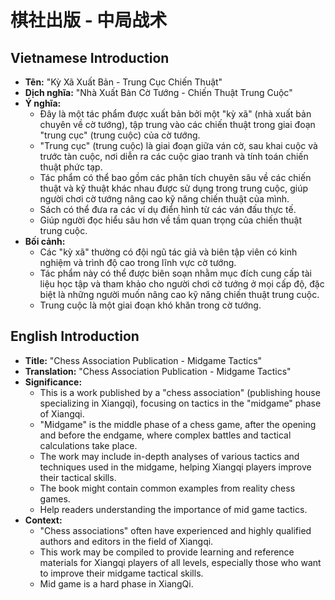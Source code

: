 # 棋社出版 - 中局战术

## Vietnamese Introduction

* **Tên:** "Kỳ Xã Xuất Bản - Trung Cục Chiến Thuật"
* **Dịch nghĩa:** "Nhà Xuất Bản Cờ Tướng - Chiến Thuật Trung Cuộc"
* **Ý nghĩa:**
    * Đây là một tác phẩm được xuất bản bởi một "kỳ xã" (nhà xuất bản chuyên về cờ tướng), tập trung vào các chiến thuật trong giai đoạn "trung cục" (trung cuộc) của cờ tướng.
    * "Trung cục" (trung cuộc) là giai đoạn giữa ván cờ, sau khai cuộc và trước tàn cuộc, nơi diễn ra các cuộc giao tranh và tính toán chiến thuật phức tạp.
    * Tác phẩm có thể bao gồm các phân tích chuyên sâu về các chiến thuật và kỹ thuật khác nhau được sử dụng trong trung cuộc, giúp người chơi cờ tướng nâng cao kỹ năng chiến thuật của mình.
    * Sách có thể đưa ra các ví dụ điển hình từ các ván đấu thực tế.
    * Giúp người đọc hiểu sâu hơn về tầm quan trọng của chiến thuật trung cuộc.
* **Bối cảnh:**
    * Các "kỳ xã" thường có đội ngũ tác giả và biên tập viên có kinh nghiệm và trình độ cao trong lĩnh vực cờ tướng.
    * Tác phẩm này có thể được biên soạn nhằm mục đích cung cấp tài liệu học tập và tham khảo cho người chơi cờ tướng ở mọi cấp độ, đặc biệt là những người muốn nâng cao kỹ năng chiến thuật trung cuộc.
    * Trung cuộc là một giai đoạn khó khăn trong cờ tướng.

## English Introduction

* **Title:** "Chess Association Publication - Midgame Tactics"
* **Translation:** "Chess Association Publication - Midgame Tactics"
* **Significance:**
    * This is a work published by a "chess association" (publishing house specializing in Xiangqi), focusing on tactics in the "midgame" phase of Xiangqi.
    * "Midgame" is the middle phase of a chess game, after the opening and before the endgame, where complex battles and tactical calculations take place.
    * The work may include in-depth analyses of various tactics and techniques used in the midgame, helping Xiangqi players improve their tactical skills.
    * The book might contain common examples from reality chess games.
    * Help readers understanding the importance of mid game tactics.
* **Context:**
    * "Chess associations" often have experienced and highly qualified authors and editors in the field of Xiangqi.
    * This work may be compiled to provide learning and reference materials for Xiangqi players of all levels, especially those who want to improve their midgame tactical skills.
    * Mid game is a hard phase in XiangQi.